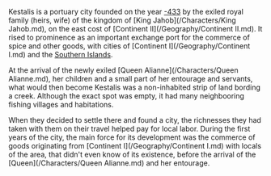 Kestalis is a portuary city founded on the year [-433](/Year/-433) by the exiled royal family (heirs, wife) of the kingdom of [King Jahob](/Characters/King Jahob.md), on the east cost of [Continent II](/Geography/Continent II.md).
It rised to prominence as an important exchange port for the commerce of spice and other goods, with cities of [Continent I](/Geography/Continent I.md) and the [Southern Islands]().

At the arrival of the newly exiled [Queen Alianne](/Characters/Queen Alianne.md), her children and a small part of her entourage and servants, what would then become Kestalis was a non-inhabited strip of land bording a creek.
Although the exact spot was empty, it had many neighbooring fishing villages and habitations.

When they decided to settle there and found a city, the richnesses they had taken with them on their travel helped pay for local labor.
During the first years of the city, the main force for its development was the commerce of goods originating from [Continent I](/Geography/Continent I.md) with locals of the area, that didn't even know of its existence, before the arrival of the [Queen](/Characters/Queen Alianne.md) and her entourage.
